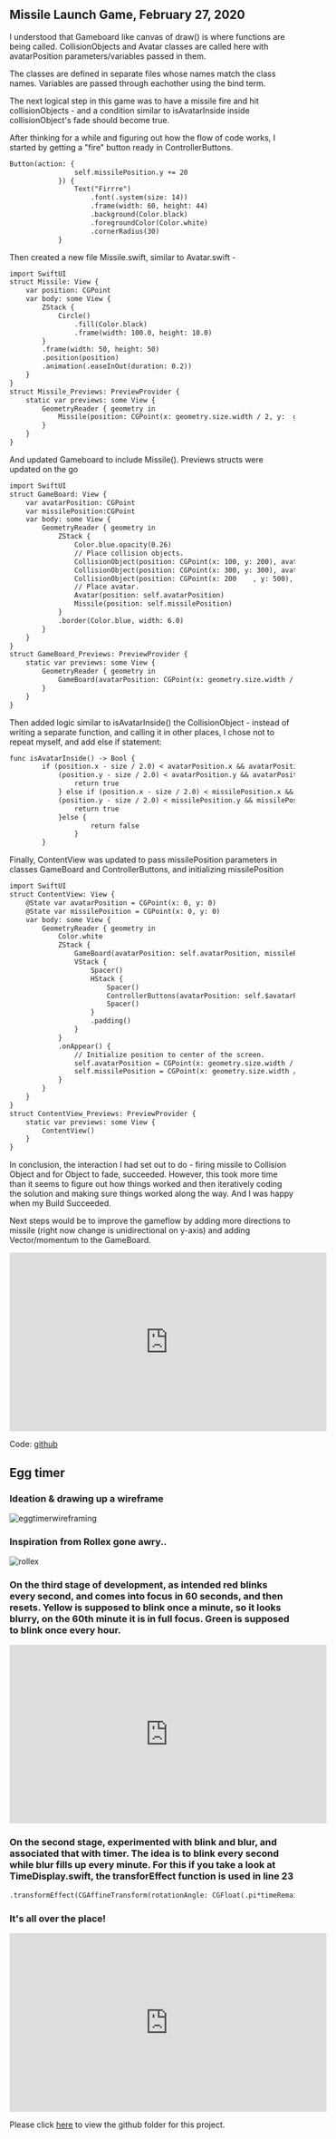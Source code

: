 

## Missile Launch Game, February 27, 2020

I understood that Gameboard like canvas of draw() is where functions are being called. CollisionObjects and Avatar classes are called here with avatarPosition parameters/variables passed in them. 

The classes are defined in separate files whose names match the class names. Variables are passed through eachother using the bind term.

The next logical step in this game was to have a missile fire and hit collisionObjects - and a condition similar to isAvatarInside inside collisionObject's fade should become true.

After thinking for a while and figuring out how the flow of code works, I started by getting a "fire" button ready in ControllerButtons.

```markdown
Button(action: {
                self.missilePosition.y += 20
            }) {
                Text("Firrre")
                    .font(.system(size: 14))
                    .frame(width: 60, height: 44)
                    .background(Color.black)
                    .foregroundColor(Color.white)
                    .cornerRadius(30)
            }
```
Then created a new file Missile.swift, similar to Avatar.swift -

```markdown
import SwiftUI
struct Missile: View {
    var position: CGPoint
    var body: some View {
        ZStack {
            Circle()
                .fill(Color.black)
                .frame(width: 100.0, height: 10.0)
        }
        .frame(width: 50, height: 50)
        .position(position)
        .animation(.easeInOut(duration: 0.2))
    }
}
struct Missile_Previews: PreviewProvider {
    static var previews: some View {
        GeometryReader { geometry in
            Missile(position: CGPoint(x: geometry.size.width / 2, y:  geometry.size.height / 2))
        }
    }
}
```

And updated Gameboard to include Missile(). Previews structs were updated on the go

```markdown
import SwiftUI
struct GameBoard: View {
    var avatarPosition: CGPoint
    var missilePosition:CGPoint
    var body: some View {
        GeometryReader { geometry in
            ZStack {
                Color.blue.opacity(0.26)
                // Place collision objects.
                CollisionObject(position: CGPoint(x: 100, y: 200), avatarPosition: self.avatarPosition, missilePosition: self.missilePosition)
                CollisionObject(position: CGPoint(x: 300, y: 300), avatarPosition: self.avatarPosition, missilePosition: self.missilePosition)
                CollisionObject(position: CGPoint(x: 200    , y: 500), avatarPosition: self.avatarPosition, missilePosition: self.missilePosition)
                // Place avatar.
                Avatar(position: self.avatarPosition)
                Missile(position: self.missilePosition)
            }
            .border(Color.blue, width: 6.0)
        }
    }
}
struct GameBoard_Previews: PreviewProvider {
    static var previews: some View {
        GeometryReader { geometry in
            GameBoard(avatarPosition: CGPoint(x: geometry.size.width / 2, y: geometry.size.height / 2), missilePosition: CGPoint(x: geometry.size.width / 2, y: geometry.size.height / 2))
        }
    }
}
```
 Then added logic similar to isAvatarInside() the CollisionObject - instead of writing a separate function, and calling it in other places, I chose not to repeat myself, and add else if statement:

```markdown
func isAvatarInside() -> Bool {
        if (position.x - size / 2.0) < avatarPosition.x && avatarPosition.x < (position.x + size / 2.0) &&
            (position.y - size / 2.0) < avatarPosition.y && avatarPosition.y < (position.y + size / 2.0) {
                return true
            } else if (position.x - size / 2.0) < missilePosition.x && missilePosition.x < (position.x + size / 2.0) &&
            (position.y - size / 2.0) < missilePosition.y && missilePosition.y < (position.y + size / 2.0) {
                return true
            }else {
                    return false
                }
        }
```
Finally, ContentView was updated to pass missilePosition parameters in classes GameBoard and ControllerButtons, and initializing missilePosition

```markdown
import SwiftUI
struct ContentView: View {
    @State var avatarPosition = CGPoint(x: 0, y: 0)
    @State var missilePosition = CGPoint(x: 0, y: 0)
    var body: some View {
        GeometryReader { geometry in
            Color.white
            ZStack {
                GameBoard(avatarPosition: self.avatarPosition, missilePosition: self.missilePosition)
                VStack {
                    Spacer()
                    HStack {
                        Spacer()
                        ControllerButtons(avatarPosition: self.$avatarPosition, missilePosition: self.$missilePosition)
                        Spacer()
                    }
                    .padding()
                }
            }
            .onAppear() {
                // Initialize position to center of the screen.
                self.avatarPosition = CGPoint(x: geometry.size.width / 2, y: geometry.size.height / 2)
                self.missilePosition = CGPoint(x: geometry.size.width / 2, y: geometry.size.height / 2)
            }
        }
    }
}
struct ContentView_Previews: PreviewProvider {
    static var previews: some View {
        ContentView()
    }
}
```
 In conclusion, the interaction I had set out to do - firing missile to Collision Object and for Object to fade, succeeded. However, this took more time than it seems to figure out how things worked and then iteratively coding the solution and making sure things worked along the way. And I was happy when my Build Succeeded.

 Next steps would be to improve the gameflow by adding more directions to missile (right now change is unidirectional on y-axis) and adding Vector/momentum to the GameBoard.

<iframe width="560" height="315" src="https://www.youtube.com/embed/JucEOUQy76k" frameborder="0" allow="accelerometer; autoplay; encrypted-media; gyroscope; picture-in-picture" allowfullscreen></iframe>


Code: [github](https://github.com/bsehgol/mobilelab/tree/master/mobile-lab-game-kit)






## Egg timer 

### Ideation & drawing up a wireframe

![eggtimerwireframing](eggtimerwireframing.jpeg)

### Inspiration from Rollex gone awry..

![rollex](rollex.jpeg)


### On the third stage of development,  as intended red blinks every second, and comes into focus in 60 seconds, and then resets. Yellow is supposed to blink once a minute, so it looks blurry, on the 60th minute it is in full focus. Green is supposed to blink once every hour.

<iframe width="560" height="315" src="https://www.youtube.com/embed/K5V6C260MyM?start=34" frameborder="0" allow="accelerometer; autoplay; encrypted-media; gyroscope; picture-in-picture" allowfullscreen></iframe>

### On the second stage, experimented with blink and blur, and associated that with timer. The idea is to blink every second while blur fills up every minute. For this if you take a look at TimeDisplay.swift, the transforEffect function is used in line 23

```markdown
.transformEffect(CGAffineTransform(rotationAngle: CGFloat(.pi*timeRemaining)))
```
### It's all over the place!

<iframe width="560" height="315" src="https://www.youtube.com/embed/u2P-6bNUz5A?start=34" frameborder="0" allow="accelerometer; autoplay; encrypted-media; gyroscope; picture-in-picture" allowfullscreen></iframe>


Please click [here](https://github.com/bsehgol/mobilelab/tree/master/mobile-lab-timer-kit) to view the github folder for this project.



